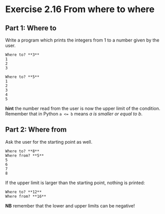 # Exercise 2.16 From where to where

## Part 1: Where to

Write a program which prints the integers from 1 to a number given by the user.

```plaintext
Where to? **3**
1
2
3
```

```plaintext
Where to? **5**
1
2
3
4
5
```

**hint** the number read from the user is now the upper limit of the condition. Remember that in Python `a <= b` means _a is smaller or equal to b_.

## Part 2: Where from

Ask the user for the starting point as well.

```plaintext
Where to? **8**
Where from? **5**
5
6
7
8
```

If the upper limit is larger than the starting point, nothing is printed:

```plaintext
Where to? **12**
Where from? **16**
```

**NB** remember that the lower and upper limits can be negative!
